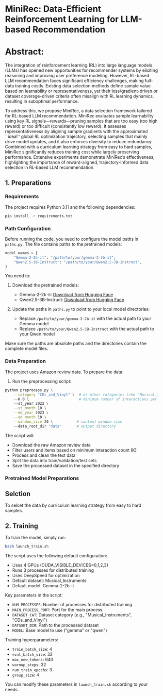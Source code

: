 # MiniRec: Data-Efficient Reinforcement Learning for LLM-based Recommendation

# Abstract: 

The integration of reinforcement learning (RL) into large language models (LLMs) has opened new opportunities for recommender systems by eliciting reasoning and improving user preference modeling. However, RL-based LLM recommendation faces significant efficiency challenges, making full-data training costly. Existing data selection methods define sample value based on learnability or representativeness, yet their loss/gradient-driven or dataset coverage-driven criteria often misalign with RL learning dynamics, resulting in suboptimal performance.

To address this, we propose MiniRec, a data selection framework tailored for RL-based LLM recommendation. MiniRec evaluates sample learnability using key RL signals—rewards—pruning samples that are too easy (too high reward) or too difficult (consistently low reward). It assesses representativeness by aligning sample gradients with the approximated  ``ideal'' global RL optimization trajectory, selecting samples that mainly drive model updates, and it also enforces diversity to reduce redundancy. Combined with a curriculum learning strategy from easy to hard samples, MiniRec significantly reduces training cost while largely preserving performance. Extensive experiments demonstrate MiniRec’s effectiveness, highlighting the importance of reward-aligned, trajectory-informed data selection in RL-based LLM recommendation.





## 1. Preparations

### Requirements

The project requires Python 3.11 and the following dependencies:

```bash
pip install -r requirements.txt
```

### Path Configuration

Before running the code, you need to configure the model paths in `paths.py`. The file contains paths to the pretrained models:

```python
model_names = {
    "Gemma-2-2b-it": "/path/to/your/gemma-2-2b-it",
    "Qwen2.5-3B-Instruct": "/path/to/your/Qwen2.5-3B-Instruct",
}
```

You need to:
1. Download the pretrained models:
   - Gemma-2-2b-it: [Download from Hugging Face](https://huggingface.co/google/gemma-2-2b-it)
   - Qwen2.5-3B-Instruct: [Download from Hugging Face](https://huggingface.co/Qwen/Qwen2.5-3B-Instruct)

2. Update the paths in `paths.py` to point to your local model directories:
   - Replace `/path/to/your/gemma-2-2b-it` with the actual path to your Gemma model
   - Replace `/path/to/your/Qwen2.5-3B-Instruct` with the actual path to your Qwen model

Make sure the paths are absolute paths and the directories contain the complete model files.

### Data Preparation

The project uses Amazon review data. To prepare the data:

1. Run the preprocessing script:
```bash
python preprocess.py \
    --category "CDs_and_Vinyl" \  # or other categories like "Musical_Instruments"
    --K 0 \                       # minimum number of interactions per user/item
    --st_year 2022 \
    --st_month 10 \
    --ed_year 2023 \
    --ed_month 10 \
    --window_size 20 \           # context window size
    --data_root_dir "data"       # output directory
```

The script will:
- Download the raw Amazon review data
- Filter users and items based on minimum interaction count (K)
- Process and clean the text data
- Split the data into train/validation/test sets
- Save the processed dataset in the specified directory


### Pretrained Model Preparations


## Selction


To selcet the data by curriculum learning strategy from easy to hard samples.








## 2. Training

To train the model, simply run:

```bash
bash launch_train.sh
```

The script uses the following default configuration:
- Uses 4 GPUs (CUDA_VISIBLE_DEVICES=0,1,2,3)
- Runs 3 processes for distributed training
- Uses DeepSpeed for optimization
- Default dataset: Musical_Instruments
- Default model: Gemma-2-2b-it

Key parameters in the script:
- `NUM_PROCESSES`: Number of processes for distributed training
- `MAIN_PROCESS_PORT`: Port for the main process
- `DATASET_CAT`: Dataset category (e.g., "Musical_Instruments", "CDs_and_Vinyl")
- `DATASET_DIR`: Path to the processed dataset
- `MODEL`: Base model to use ("gemma" or "qwen")

Training hyperparameters:
- `train_batch_size`: 4
- `eval_batch_size`: 32
- `max_new_tokens`: 640
- `warmup_steps`: 32
- `num_train_epochs`: 3
- `group_size`: 4

You can modify these parameters in `launch_train.sh` according to your needs.
